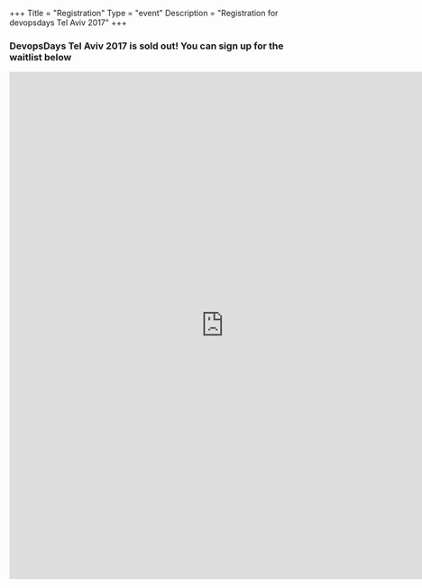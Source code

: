 +++
Title = "Registration"
Type = "event"
Description = "Registration for devopsdays Tel Aviv 2017"
+++

<h3>DevopsDays Tel Aviv 2017 is sold out! You can sign up for the waitlist below</h3>

<iframe src="https://docs.google.com/forms/d/e/1FAIpQLSfTIsZN6kqwyQMjThmczkXnyHlGaA5QmzWrrxrR4Z0XsmpStQ/viewform?embedded=true" width="760" height="900" frameborder="0" marginheight="0" marginwidth="0">Loading...</iframe>

